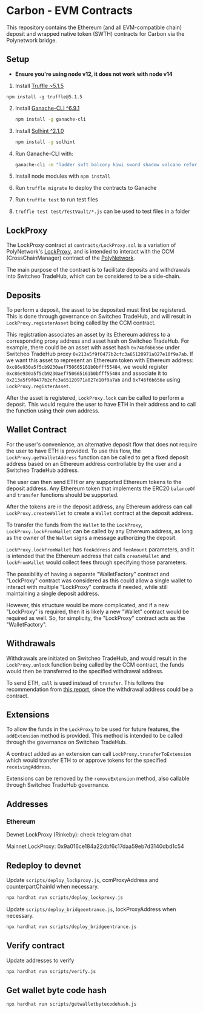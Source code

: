 # Carbon - EVM Contracts

This repository contains the Ethereum (and all EVM-compatible chain) deposit and wrapped native token (SWTH) contracts for Carbon via the Polynetwork bridge.

## Setup

- **Ensure you're using node v12, it does not work with node v14**

1. Install [Truffle ~5.1.5](https://github.com/trufflesuite/truffle)
```
npm install -g truffle@5.1.5
```
2. Install [Ganache-CLI ^6.9.1](https://github.com/trufflesuite/ganache-cli)

    ```bash
    npm install -g ganache-cli
    ```

3. Install [Solhint ^2.1.0](https://github.com/protofire/solhint)

    ```bash
    npm install -g solhint
    ```

4. Run Ganache-CLI with:

    ```bash
    ganache-cli -m "ladder soft balcony kiwi sword shadow volcano reform cricket wall initial normal" -p 7545 -l 8000000
    ```

5. Install node modules with `npm install`
6. Run `truffle migrate` to deploy the contracts to Ganache
7. Run `truffle test` to run test files
8. `truffle test test/TestVault/*.js` can be used to test files in a folder

## LockProxy

The LockProxy contract at `contracts/LockProxy.sol` is a variation of PolyNetwork's [LockProxy](https://github.com/polynetwork/eth-contracts/blob/master/contracts/core/lock_proxy/LockProxy.sol), and is intended to interact with the CCM (CrossChainManager) contract of the [PolyNetwork](https://www.poly.network/).

The main purpose of the contract is to facilitate deposits and withdrawals into Switcheo TradeHub, which can be considered to be a side-chain.

## Deposits

To perform a deposit, the asset to be deposited must first be registered.
This is done through governance on Switcheo TradeHub, and will result in `LockProxy.registerAsset` being called by the CCM contract.

This registration associates an asset by its Ethereum address to a corresponding proxy address and asset hash on Switcheo TradeHub.
For example, there could be an asset with asset hash `0x746f6b656e` under Switcheo TradeHub proxy `0x213a5f9f0477b2cfc3a65120971a027e10f9a7ab`. If we want this asset to represent an Ethereum token with Ethereum address: `0xc86e930a5f5cb9230aef750665161b0bfff55484`, we would register `0xc86e930a5f5cb9230aef750665161b0bfff55484` and associate it to `0x213a5f9f0477b2cfc3a65120971a027e10f9a7ab` and `0x746f6b656e` using `LockProxy.registerAsset`.

After the asset is registered, `LockProxy.lock` can be called to perform a deposit.
This would require the user to have ETH in their address and to call the function using their own address.

## Wallet Contract

For the user's convenience, an alternative deposit flow that does not require the user to have ETH is provided.
To use this flow, the `LockProxy.getWalletAddress` function can be called to get a fixed deposit address based on an Ethereum address controllable by the user and a Switcheo TradeHub address.

The user can then send ETH or any supported Ethereum tokens to the deposit address. Any Ethereum token that implements the ERC20 `balanceOf` and `transfer` functions should be supported.

After the tokens are in the deposit address, any Ethereum address can call `LockProxy.createWallet` to create a `Wallet` contract at the deposit address.

To transfer the funds from the `Wallet` to the `LockProxy`, `LockProxy.lockFromWallet` can be called by any Ethereum address, as long as the owner of the `Wallet` signs a message authorizing the deposit.

`LockProxy.lockFromWallet` has `feeAddress` and `feeAmount` parameters, and it is intended that the Ethereum address that calls `createWallet` and `lockFromWallet` would collect fees through specifying those parameters.

The possibility of having a separate "WalletFactory" contract and "LockProxy" contract was considered as this could allow a single wallet to interact with multiple "LockProxy" contracts if needed, while still maintaining a single deposit address.

However, this structure would be more complicated, and if a new "LockProxy" is required, then it is likely a new "Wallet" contract would be required as well. So, for simplicity, the "LockProxy" contract acts as the "WalletFactory".

## Withdrawals

Withdrawals are initiated on Switcheo TradeHub, and would result in the `LockProxy.unlock` function being called by the CCM contract, the funds would then be transferred to the specified withdrawal address.

To send ETH, `call` is used instead of `transfer`. This follows the recommendation from [this report](https://diligence.consensys.net/blog/2019/09/stop-using-soliditys-transfer-now/), since the withdrawal address could be a contract.

## Extensions

To allow the funds in the `LockProxy` to be used for future features, the `addExtension` method is provided.
This method is intended to be called through the governance on Switcheo TradeHub.

A contract added as an extension can call `LockProxy.transferToExtension` which would transfer ETH to or approve tokens for the specified `receivingAddress`.

Extensions can be removed by the `removeExtension` method, also callable through Switcheo TradeHub governance.

## Addresses

### Ethereum

Devnet LockProxy (Rinkeby): check telegram chat

Mainnet LockProxy: 0x9a016ce184a22dbf6c17daa59eb7d3140dbd1c54


## Redeploy to devnet

Update `scripts/deploy_lockproxy.js`, ccmProxyAddress and counterpartChainId when necessary.

```bash
npx hardhat run scripts/deploy_lockproxy.js
```

Update `scripts/deploy_bridgeentrance.js`, lockProxyAddress when necessary.

```bash
npx hardhat run scripts/deploy_bridgeentrance.js
```

## Verify contract

Update addresses to verify

```bash
npx hardhat run scripts/verify.js
```

## Get wallet byte code hash

```bash
npx hardhat run scripts/getwalletbytecodehash.js
```
